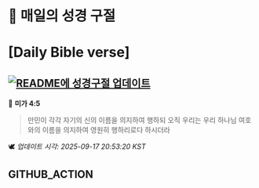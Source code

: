# 🙏 매일의 성경 구절
# [Daily Bible verse]
## [![README에 성경구절 업데이트](https://github.com/DONGSUKA/first_test/actions/workflows/update-readme-bible.yml/badge.svg)](https://github.com/DONGSUKA/first_test/actions/workflows/update-readme-bible.yml)
<!-- START_BIBLE_VERSE -->
📖 **미가 4:5**
> 만민이 각각 자기의 신의 이름을 의지하여 행하되 오직 우리는 우리 하나님 여호와의 이름을 의지하여 영원히 행하리로다 하시더라

🕊️ _업데이트 시각: 2025-09-17 20:53:20 KST_
  <!-- END_BIBLE_VERSE -->
## GITHUB_ACTION
